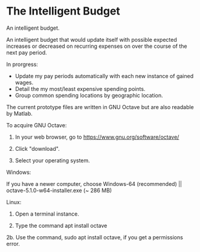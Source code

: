 # The Intelligent Budget

An intelligent budget.

An intelligent budget that would update itself with possible expected increases or decreased on recurring expenses on over the course of the next pay period. 

In prorgress:
+ Update my pay periods automatically with each new instance of gained wages. 
+ Detail the my most/least expensive spending points. 
+ Group common spending locations by geographic location.

The current prototype files are written in GNU Octave but are also readable by Matlab.

To acquire GNU Octave: 

1. In your web browser, go to https://www.gnu.org/software/octave/

2. Click "download".

3. Select your operating system.

Windows: 

If you have a newer computer, choose Windows-64 (recommended) || octave-5.1.0-w64-installer.exe (~ 286 MB)

Linux:

1. Open a terminal instance.

2. Type the command apt install octave

  2b. Use the command, sudo apt install octave, if you get a permissions error.
